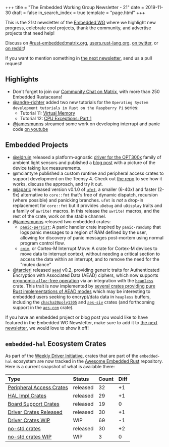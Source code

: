 +++
title = "The Embedded Working Group Newsletter - 21"
date = 2019-11-30
draft = false
in_search_index = true
template = "page.html"
+++

This is the 21st newsletter of the [Embedded WG] where we highlight new progress, celebrate cool projects, thank the community, and advertise projects that need help!

[Embedded WG]: https://github.com/rust-embedded/wg


Discuss on [#rust-embedded:matrix.org], [users.rust-lang.org], [on twitter], or [on reddit]!

[#rust-embedded:matrix.org]: https://matrix.to/#/#rust-embedded:matrix.org
[users.rust-lang.org]: https://users.rust-lang.org/t/the-embedded-working-group-newsletter-21/35191
[on twitter]: https://twitter.com/rustembedded/status/1200762672117166081
[on reddit]: https://www.reddit.com/r/rust/comments/e3w3bz/the_21st_embedded_working_group_newsletter/

<!-- more -->

If you want to mention something in [the next newsletter], send us a pull request!

[the next newsletter]: https://github.com/rust-embedded/blog/edit/master/content/2019-12-26-newsletter-22.md

## Highlights

- Don't forget to join our [Community Chat on Matrix], with more than 250 Embedded Rustaceans!
- [@andre-richter] added two new tutorials for the `Operating System development tutorials in Rust on the Raspberry Pi` series:
    - Tutorial 11: [Virtual Memory](https://github.com/rust-embedded/rust-raspi3-OS-tutorials/tree/master/11_virtual_memory)
    - Tutorial 12: [CPU Exceptions: Part 1](https://github.com/rust-embedded/rust-raspi3-OS-tutorials/tree/master/12_cpu_exceptions_part1)
- [@jamesmunns] streamed some work on developing interrupt and panic code [on youtube]

[Community Chat on Matrix]: https://matrix.to/#/#rust-embedded:matrix.org
[@andre-richter]: https://github.com/andre-richter
[@jamesmunns]: https://github.com/jamesmunns
[on youtube]: https://www.youtube.com/watch?v=KT6VnwuouPY

## Embedded Projects

- [@eldruin] released a platform-agnostic [driver for the OPT300x][opt300x-driver] family of ambient light sensors and published a [blog post][opt300x-blog-post] with a picture of the device taking lux measurements.
- @mciantyre published a custom runtime and peripheral access crates to support development on the Teensy 4. Check out [the repo][teensy4-rs] to see how it works, discuss the approach, and try it out.
- [@japaric] released version v0.1.0 of [`ufmt`], a smaller (6-40x) and faster (2-9x) alternative to `core::fmt` that's free of dynamic dispatch, recursion (where possible) and panicking branches. `ufmt` is *not* a drop-in replacement for `core::fmt` but it provides `uDebug` and `uDisplay` traits and a family of `uwrite!` macros. In this release the `uwrite!` macros, and the rest of the crate, work on the stable channel.
- [@jamesmunns] released two embedded crates:
    - [`panic-persist`]: A panic handler crate inspired by `panic-ramdump` that logs panic messages to a region of RAM defined by the user, allowing for discovery of panic messages post-mortem using normal program control flow.
    - [`cmim`], or Cortex-M Interrupt Move: A crate for Cortex-M devices to move data to interrupt context, without needing a critical section to access the data within an interrupt, and to remove the need for the "mutex dance"
- [@tarcieri] released [`aead`] v0.2, providing generic traits for Authenticated Encryption with Associated Data (AEAD) ciphers, which now supports [ergonomic `alloc`-free operation][aead-heapless] via an integration with the [`heapless`] crate. This trait is now implemented by [several crates providing pure Rust implementations of AEAD modes][aead-crates] which may be interesting to embedded users seeking to encrypt/data data in `heapless` buffers, including the [`chacha20poly1305`] and [`aes-siv`] crates (and forthcoming support in the [`aes-ccm`] crate).

If you have an embedded project or blog post you would like to have featured in the Embedded WG Newsletter, make sure to add it to [the next newsletter], we would love to show it off!

[@eldruin]: https://github.com/eldruin
[opt300x-driver]: https://crates.io/crates/opt300x
[opt300x-blog-post]: https://blog.eldruin.com/opt300x-ambient-light-sensor-driver-in-rust/
[teensy4-rs]: https://github.com/mciantyre/teensy4-rs
[@japaric]: https://github.com/japaric
[`ufmt`]: https://crates.io/crates/ufmt/0.1.0
[@tarcieri]: https://github.com/tarcieri
[`aead`]: https://docs.rs/aead
[`heapless`]: https://docs.rs/heapless
[aead-heapless]: https://docs.rs/chacha20poly1305/0.3.0/chacha20poly1305/#in-place-usage-eliminates-alloc-requirement
[`panic-persist`]: https://crates.io/crates/panic-persist
[`cmim`]: https://crates.io/crates/cmim
[aead-crates]: https://github.com/rustcrypto/aeads#crates
[`chacha20poly1305`]: https://docs.rs/chacha20poly1305/
[`aes-siv`]: https://docs.rs/aes-siv/
[`aes-ccm`]: https://github.com/martindisch/aes-ccm/issues/2

## `embedded-hal` Ecosystem Crates

As part of the [Weekly Driver Initiative], crates that are part of the `embedded-hal` ecosystem are now tracked in the [Awesome Embedded Rust] repository. Here is a current snapshot of what is available there:

| Type                       | Status    | Count | Diff |
| :---                       | :-----    | :---- | :--- |
| [Peripheral Access Crates] | released  | 32    | +1   |
| [HAL Impl Crates]          | released  | 29    | +1   |
| [Board Support Crates]     | released  | 19    |  0   |
| [Driver Crates Released]   | released  | 30    | +1   |
| [Driver Crates WIP]        | WIP       | 69    | -1   |
| [no-std crates]            | released  | 30    | +2   |
| [no-std crates WIP]        | WIP       |  3    |  0   |

[Awesome Embedded Rust]: https://github.com/rust-embedded/awesome-embedded-rust
[Weekly Driver Initiative]: https://github.com/rust-embedded/wg/issues/39
[Peripheral Access Crates]: https://github.com/rust-embedded/awesome-embedded-rust#peripheral-access-crates
[HAL Impl Crates]: https://github.com/rust-embedded/awesome-embedded-rust#hal-implementation-crates
[Board Support Crates]: https://github.com/rust-embedded/awesome-embedded-rust#board-support-crates
[Driver Crates Released]: https://github.com/rust-embedded/awesome-embedded-rust#driver-crates
[Driver Crates WIP]: https://github.com/rust-embedded/awesome-embedded-rust#wip
[no-std crates]: https://github.com/rust-embedded/awesome-embedded-rust#no-std-crates
[no-std crates WIP]: https://github.com/rust-embedded/awesome-embedded-rust#wip-1
